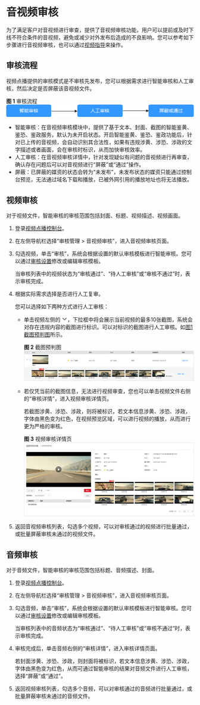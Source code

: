 # 音视频审核<a name="zh-cn_topic_0133623386"></a>

为了满足客户对音视频进行审查，提供了音视频审核功能，用户可以提前或及时下线不符合条件的音视频，避免或减少对外发布后造成的不良影响。您可以参考如下步骤进行音视频审核，也可以通过[视频指导](https://bbs.huaweicloud.com/videos/66dd0b71aed0498696444e20f6260277)来操作。

## 审核流程<a name="section18559152439"></a>

视频点播提供的审核模式是不审核先发布，您可以根据需求进行智能审核和人工审核，然后决定是否屏蔽该音视频文件。

**图 1**  审核流程<a name="fig7737135243411"></a>  
![](figures/审核流程.png "审核流程")

-   智能审核：在音视频审核模块中，提供了基于文本、封面、截图的智能鉴黄、鉴恐、鉴政服务，默认为未开启状态。开启智能鉴黄、鉴恐、鉴政功能后，针对已上传的音视频，会自动识别其合法性，如果有违规涉黄、涉恐、涉政的文字描述或者画面，会在审核时标识，从而加快审核效率。
-   人工审核：在音视频审核详情中，针对发现疑似有问题的音视频进行再审查，确认存在问题后可以对音视频进行“屏蔽”或“通过”操作。
-   屏蔽：已屏蔽的媒资的状态会转为“未发布”，未发布状态的媒资只能通过控制台预览，无法通过域名下载和播放，已被外网引用的播放地址也将无法播放。

## 视频审核<a name="section021912171100"></a>

对于视频文件，智能审核的审核范围包括封面、标题、视频描述、视频画面。

1.  登录[视频点播控制台](视频点播控制台https://console.huaweicloud.com/vod)。
2.  在左侧导航栏选择“审核管理 \> 音视频审核”，进入音视频审核页面。
3.  勾选视频，单击“审核”，系统会根据设置的默认审核模板进行智能审核。您可以通过[审核设置](审核设置.md)修改或编辑审核模板。

    当审核列表中的视频状态为“审核通过”、“待人工审核”或“审核不通过”时，表示审核完成。

4.  根据实际需求选择是否进行人工复审。

    您可以选择如下两种方式进行人工审核：

    -   单击视频左侧的![](figures/展开.png)，下拉框中将会展示当前视频的最多10张截图，系统会对存在违规内容的截图进行标识。可以对标识的截图进行人工审核。如[图1 截图预判图](#fig1046715560436)所示。

        **图 2**  截图预判图<a name="fig1046715560436"></a>  
        ![](figures/截图预判图.png "截图预判图")

    -   若仅凭当前的截图信息，无法进行视频审查，您也可以单击视频文件右侧的“审核详情”，进入视频审核详情页。

        若截图涉黄、涉恐、涉政，则将被标识，若文本信息涉黄、涉恐、涉政，字体由黑色变为红色，在视频预览区域，可以进行视频的播放，从而进行更为严格的审核。

        **图 3**  视频审核详情页<a name="fig10629122111451"></a>  
        ![](figures/视频审核详情页.jpg "视频审核详情页")

5.  返回音视频审核列表，勾选多个视频，可以对审核通过的视频进行批量通过，或批量屏蔽审核未通过的视频文件。

## 音频审核<a name="section322151712018"></a>

对于音频文件，智能审核的审核范围包括标题、音频描述、封面。

1.  登录[视频点播控制台](视频点播控制台https://console.huaweicloud.com/vod)。
2.  在左侧导航栏选择“审核管理 \> 音视频审核”，进入音视频审核页面。
3.  勾选音频，单击“审核”，系统会根据设置的默认审核模板进行智能审核。您可以通过[审核设置](审核设置.md)修改或编辑审核模板。

    当审核列表中的音频状态为“审核通过”、“待人工审核”或“审核不通过”时，表示审核完成。

4.  审核完成后，单击音频右侧的“审核详情”，进入审核详情页面。

    若封面涉黄、涉恐、涉政，则封面将被标识，若文本信息涉黄、涉恐、涉政，字体由黑色变为红色，从而可通过智能审核的结果对音频文件进行人工审核，选择“屏蔽”或“通过”。

5.  返回视频审核列表，勾选多个音频，可以对审核通过的音频进行批量通过，或批量屏蔽审核未通过的音频文件。

